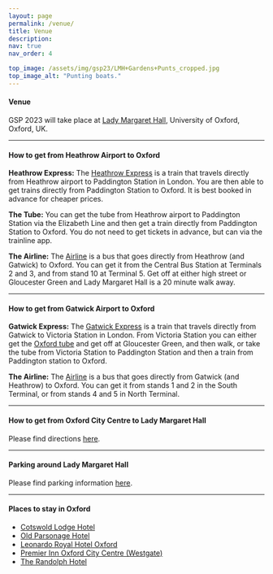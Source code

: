 ```yaml
---
layout: page
permalink: /venue/
title: Venue
description: 
nav: true
nav_order: 4

top_image: /assets/img/gsp23/LMH+Gardens+Punts_cropped.jpg
top_image_alt: "Punting boats."
---
```


#### Venue
GSP 2023 will take place at [Lady Margaret Hall](https://www.lmh.ox.ac.uk), University of Oxford, Oxford, UK.

---
#### How to get from Heathrow Airport to Oxford

**Heathrow Express:**
The [Heathrow Express](https://www.heathrowexpress.com/) is a train that travels directly from Heathrow airport to Paddington Station in London. You are then able to get trains directly from Paddington Station to Oxford. It is best booked in advance for cheaper prices.

**The Tube:**
You can get the tube from Heathrow airport to Paddington Station via the Elizabeth Line and then get a train directly from Paddington Station to Oxford. You do not need to get tickets in advance, but can via the trainline app.

**The Airline:**
The [Airline](https://www.theairlineoxford.co.uk/) is a bus that goes directly from Heathrow (and Gatwick) to Oxford. You can get it from the Central Bus Station at Terminals 2 and 3, and from stand 10 at Terminal 5. Get off at either high street or Gloucester Green and Lady Margaret Hall is a 20 minute walk away.

---
#### How to get from Gatwick Airport to Oxford
 
**Gatwick Express:**
The [Gatwick Express](https://www.gatwickexpress.com/) is a train that travels directly from Gatwick to Victoria Station in London. From Victoria Station you can either get the [Oxford tube](https://www.stagecoachbus.com/promos-and-offers/oxfordshire/oxford-tube) and get off at Gloucester Green, and then walk, or take the tube from Victoria Station to Paddington Station and then a train from Paddington station to Oxford.
 
**The Airline:**
The [Airline](https://www.theairlineoxford.co.uk/) is a bus that goes directly from Gatwick (and Heathrow) to Oxford. You can get it from stands 1 and 2 in the South Terminal, or from stands 4 and 5 in North Terminal.

---
#### How to get from Oxford City Centre to Lady Margaret Hall

Please find directions [here](/assets/pdf/Directions%20to%20Lady%20Margaret%20Hall%20from%20Oxford%20Rail%20and%20Bus%20Stations.pdf).

---
#### Parking around Lady Margaret Hall

Please find parking information [here](/assets/pdf/Park%20and%20Ride%20Information.pdf).

---
#### Places to stay in Oxford
 
+ [Cotswold Lodge Hotel](http://www.cotswoldlodgehotel.co.uk/)
+ [Old Parsonage Hotel](https://www.oldparsonagehotel.co.uk/)
+ [Leonardo Royal Hotel Oxford](https://www.leonardohotels.co.uk/hotels/oxford)
+ [Premier Inn Oxford City Centre (Westgate)](https://www.premierinn.com/gb/en/hotels/england/oxfordshire/oxford/oxford-city-centre-westgate.html)
+ [The Randolph Hotel](https://www.graduatehotels.com/oxford-uk/)
